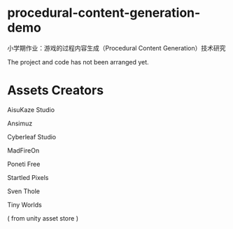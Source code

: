 # procedural-content-generation-demo
小学期作业：游戏的过程内容生成（Procedural Content Generation）技术研究

The project and code has not been arranged yet.

# Assets Creators

AisuKaze Studio

Ansimuz

Cyberleaf Studio

MadFireOn

Poneti Free

Startled Pixels

Sven Thole

Tiny Worlds

( from unity asset store )
